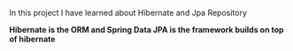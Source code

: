 In this project I have learned about Hibernate and Jpa Repository

**Hibernate is the ORM and Spring Data JPA is the framework builds on top of hibernate**

